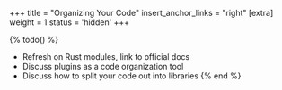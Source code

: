+++
title = "Organizing Your Code"
insert_anchor_links = "right"
[extra]
weight = 1
status = 'hidden'
+++

{% todo() %}

* Refresh on Rust modules, link to official docs
* Discuss plugins as a code organization tool
* Discuss how to split your code out into libraries
{% end %}
